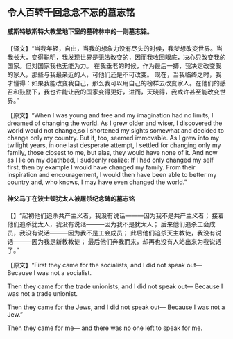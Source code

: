 ## 令人百转千回念念不忘的墓志铭

#### 威斯特敏斯特大教堂地下室的墓碑林中的一则墓志铭。

【译文】“当我年轻，自由，当我的想象力没有尽头的时候，我梦想改变世界。当我长大，变得聪明，我发现世界是无法改变的，因而我收回眼底，决心只改变我的国家。但对国家我也无能为力。
在我垂老的时候，作为最后一搏，我决定改变我的家人，那些与我最亲近的人，可他们还是不可改变。
现在，当我临终之时，我才懂得：如果我能改变我自己，那么我可以用自己的榜样去改变家人。在他们的感召和鼓励下，我也许能让我的国家变得更好，进而，天晓得，我或许甚至能改变世界。”

【原文】“When I was young and free and my imagination had no limits, I dreamed of changing the world. As I grew older and wiser, I discovered the world would not change,so I shortened my sights somewhat and decided to change only my country.
But it, too, seemed immovable.
As I grew into my twilight years, in one last desperate attempt, I settled for changing only my family, those closest to me, but alas, they would have none of it.
And now as I lie on my deathbed, I suddenly realize: If I had only changed my self first, then by example I would have changed my family.
From their inspiration and encouragement, I would then have been able to better my country and, who knows, I may have even changed the world.”

#### 神父马丁在波士顿犹太人被屠杀纪念碑的墓志铭

【】“起初他们追杀共产主义者，我没有说话———因为我不是共产主义者；
接着他们追杀犹太人，我没有说话———因为我不是犹太人；
后来他们追杀工会成员，我没有说话———因为我不是工会成员；
此后他们追杀天主教徒，我没有说话———因为我是新教教徒；
最后他们奔我而来，却再也没有人站出来为我说话了。”

【原文】“First they came for the socialists, and I did not speak out—
Because I was not a socialist.

Then they came for the trade unionists, and I did not speak out—
Because I was not a trade unionist.

Then they came for the Jews, and I did not speak out—
Because I was not a Jew.”

Then they came for me—
and there was no one left to speak for me.
